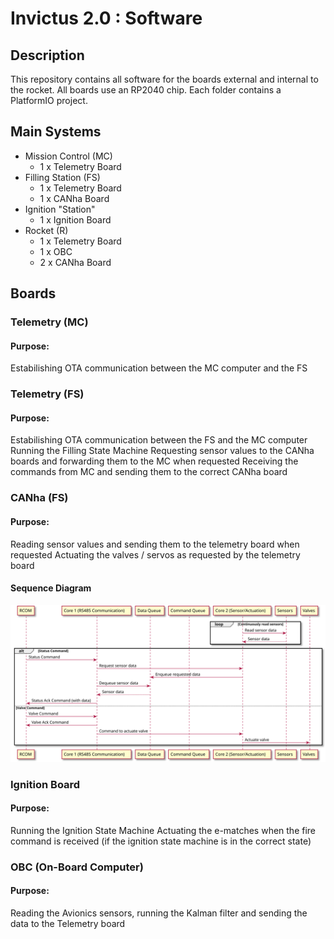 # Invictus 2.0 : Software
## Description
This repository contains all software for the boards external and internal to the rocket.
All boards use an RP2040 chip.
Each folder contains a PlatformIO project.

## Main Systems
- Mission Control (MC)
    - 1 x Telemetry Board
- Filling Station (FS)
    - 1 x Telemetry Board
    - 1 x CANha Board
- Ignition "Station"
    - 1 x Ignition Board
- Rocket (R)
    - 1 x Telemetry Board
    - 1 x OBC
    - 2 x CANha Board
  
## Boards
### Telemetry (MC)
#### Purpose:
Estabilishing OTA communication between the MC computer and the FS

### Telemetry (FS)
#### Purpose:
Estabilishing OTA communication between the FS and the MC computer 
Running the Filling State Machine
Requesting sensor values to the CANha boards and forwarding them to the MC when requested
Receiving the commands from MC and sending them to the correct CANha board

### CANha (FS)
#### Purpose:
Reading sensor values and sending them to the telemetry board when requested
Actuating the valves / servos as requested by the telemetry board
#### Sequence Diagram
![CANha Sequence Diagram](docs/CANha/canha_seq.svg)

### Ignition Board
#### Purpose:
Running the Ignition State Machine
Actuating the e-matches when the fire command is received (if the ignition state machine is in the correct state)

### OBC (On-Board Computer)
#### Purpose:
Reading the Avionics sensors, running the Kalman filter and sending the data to the Telemetry board

